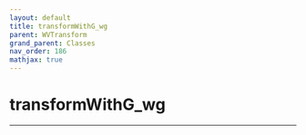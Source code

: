 ```yaml
---
layout: default
title: transformWithG_wg
parent: WVTransform
grand_parent: Classes
nav_order: 186
mathjax: true
---
```


#  transformWithG_wg




---

